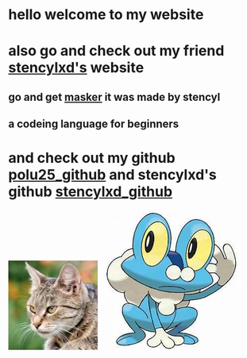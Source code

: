# hello welcome to my website
# also go and check out my friend [stencylxd's](https://stencylxd.ga) website

## go and get [masker](https://masker.stencylxd.ga) it was made by stencyl
## a codeing language for beginners

# and check out my github [polu25_github](https://github.com/polu25) and stencylxd's github [stencylxd_github](https://github.com/stencylxd)
![](56494389.png?raw=true)
![](60293115.jpeg?raw=true)
